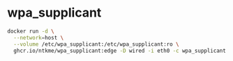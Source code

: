 # wpa_supplicant

``` sh
docker run -d \
  --network=host \
  --volume /etc/wpa_supplicant:/etc/wpa_supplicant:ro \
  ghcr.io/ntkme/wpa_supplicant:edge -D wired -i eth0 -c wpa_supplicant.conf
 ```
